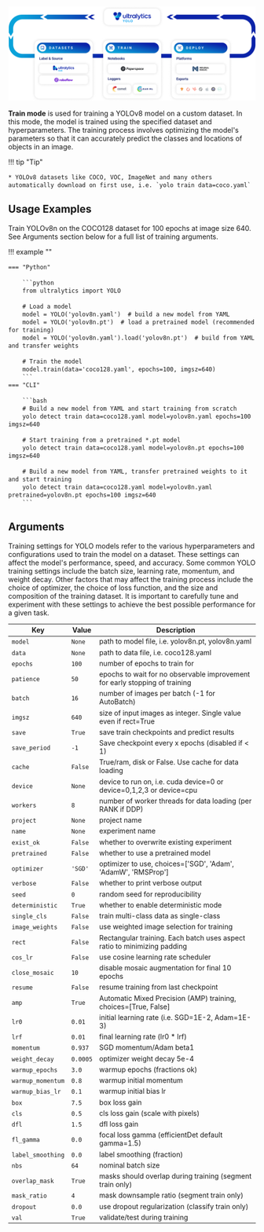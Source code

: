<img width="1024" src="https://github.com/ultralytics/assets/raw/main/yolov8/banner-integrations.png">

**Train mode** is used for training a YOLOv8 model on a custom dataset. In this mode, the model is trained using the
specified dataset and hyperparameters. The training process involves optimizing the model's parameters so that it can
accurately predict the classes and locations of objects in an image.

!!! tip "Tip"

    * YOLOv8 datasets like COCO, VOC, ImageNet and many others automatically download on first use, i.e. `yolo train data=coco.yaml`

## Usage Examples

Train YOLOv8n on the COCO128 dataset for 100 epochs at image size 640. See Arguments section below for a full list of
training arguments.

!!! example ""

    === "Python"
    
        ```python
        from ultralytics import YOLO
        
        # Load a model
        model = YOLO('yolov8n.yaml')  # build a new model from YAML
        model = YOLO('yolov8n.pt')  # load a pretrained model (recommended for training)
        model = YOLO('yolov8n.yaml').load('yolov8n.pt')  # build from YAML and transfer weights
        
        # Train the model
        model.train(data='coco128.yaml', epochs=100, imgsz=640)
        ```
    === "CLI"
    
        ```bash
        # Build a new model from YAML and start training from scratch
        yolo detect train data=coco128.yaml model=yolov8n.yaml epochs=100 imgsz=640

        # Start training from a pretrained *.pt model
        yolo detect train data=coco128.yaml model=yolov8n.pt epochs=100 imgsz=640

        # Build a new model from YAML, transfer pretrained weights to it and start training
        yolo detect train data=coco128.yaml model=yolov8n.yaml pretrained=yolov8n.pt epochs=100 imgsz=640
        ```

## Arguments

Training settings for YOLO models refer to the various hyperparameters and configurations used to train the model on a
dataset. These settings can affect the model's performance, speed, and accuracy. Some common YOLO training settings
include the batch size, learning rate, momentum, and weight decay. Other factors that may affect the training process
include the choice of optimizer, the choice of loss function, and the size and composition of the training dataset. It
is important to carefully tune and experiment with these settings to achieve the best possible performance for a given
task.

| Key               | Value    | Description                                                                 |
|-------------------|----------|-----------------------------------------------------------------------------|
| `model`           | `None`   | path to model file, i.e. yolov8n.pt, yolov8n.yaml                           |
| `data`            | `None`   | path to data file, i.e. coco128.yaml                                        |
| `epochs`          | `100`    | number of epochs to train for                                               |
| `patience`        | `50`     | epochs to wait for no observable improvement for early stopping of training |
| `batch`           | `16`     | number of images per batch (-1 for AutoBatch)                               |
| `imgsz`           | `640`    | size of input images as integer. Single value even if rect=True             |
| `save`            | `True`   | save train checkpoints and predict results                                  |
| `save_period`     | `-1`     | Save checkpoint every x epochs (disabled if < 1)                            |
| `cache`           | `False`  | True/ram, disk or False. Use cache for data loading                         |
| `device`          | `None`   | device to run on, i.e. cuda device=0 or device=0,1,2,3 or device=cpu        |
| `workers`         | `8`      | number of worker threads for data loading (per RANK if DDP)                 |
| `project`         | `None`   | project name                                                                |
| `name`            | `None`   | experiment name                                                             |
| `exist_ok`        | `False`  | whether to overwrite existing experiment                                    |
| `pretrained`      | `False`  | whether to use a pretrained model                                           |
| `optimizer`       | `'SGD'`  | optimizer to use, choices=['SGD', 'Adam', 'AdamW', 'RMSProp']               |
| `verbose`         | `False`  | whether to print verbose output                                             |
| `seed`            | `0`      | random seed for reproducibility                                             |
| `deterministic`   | `True`   | whether to enable deterministic mode                                        |
| `single_cls`      | `False`  | train multi-class data as single-class                                      |
| `image_weights`   | `False`  | use weighted image selection for training                                   |
| `rect`            | `False`  | Rectangular training. Each batch uses aspect ratio to minimizing padding    |
| `cos_lr`          | `False`  | use cosine learning rate scheduler                                          |
| `close_mosaic`    | `10`     | disable mosaic augmentation for final 10 epochs                             |
| `resume`          | `False`  | resume training from last checkpoint                                        |
| `amp`             | `True`   | Automatic Mixed Precision (AMP) training, choices=[True, False]             |
| `lr0`             | `0.01`   | initial learning rate (i.e. SGD=1E-2, Adam=1E-3)                            |
| `lrf`             | `0.01`   | final learning rate (lr0 * lrf)                                             |
| `momentum`        | `0.937`  | SGD momentum/Adam beta1                                                     |
| `weight_decay`    | `0.0005` | optimizer weight decay 5e-4                                                 |
| `warmup_epochs`   | `3.0`    | warmup epochs (fractions ok)                                                |
| `warmup_momentum` | `0.8`    | warmup initial momentum                                                     |
| `warmup_bias_lr`  | `0.1`    | warmup initial bias lr                                                      |
| `box`             | `7.5`    | box loss gain                                                               |
| `cls`             | `0.5`    | cls loss gain (scale with pixels)                                           |
| `dfl`             | `1.5`    | dfl loss gain                                                               |
| `fl_gamma`        | `0.0`    | focal loss gamma (efficientDet default gamma=1.5)                           |
| `label_smoothing` | `0.0`    | label smoothing (fraction)                                                  |
| `nbs`             | `64`     | nominal batch size                                                          |
| `overlap_mask`    | `True`   | masks should overlap during training (segment train only)                   |
| `mask_ratio`      | `4`      | mask downsample ratio (segment train only)                                  |
| `dropout`         | `0.0`    | use dropout regularization (classify train only)                            |
| `val`             | `True`   | validate/test during training                                               |
